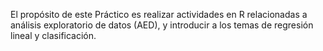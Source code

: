 El propósito de este Práctico es realizar actividades en R relacionadas a análisis exploratorio de datos (AED), y introducir a los temas de regresión lineal y clasificación.
